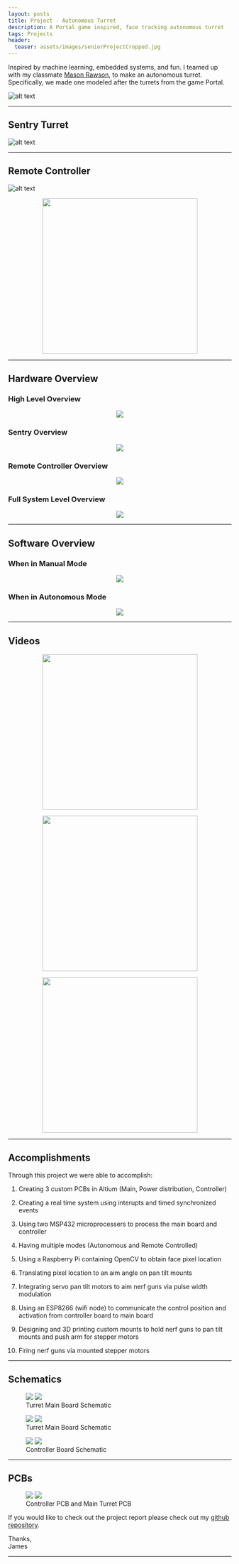 ```yaml
---
layout: posts
title: Project - Autonomous Turret
description: A Portal game inspired, face tracking autonomous turret
tags: Projects
header:
  teaser: assets/images/seniorProjectCropped.jpg
---
```


Inspired by machine learning, embedded systems, and fun. I teamed up with my classmate [Mason Rawson](https://www.linkedin.com/in/masonrawson "Mason Rawson LinkedIn"), to make an autonomous turret. Specifically, we made one modeled after the turrets from the game Portal.

![alt text](/assets/images/portalTurret.jpg)

---

## Sentry Turret

![alt text](/assets/images/AutonomosTurretActual.JPG)


---


## Remote Controller

![alt text](/assets/images/AutonomousTurretControllerFront.jpg)

<p align="center">
	<img src="/assets/images/AutonomousTurret.gif" width="350" height ="350" />
</p>


---

## Hardware Overview


### High Level Overview
<p align="center">
	<img src="/assets/images/AutonomousTurretOverview.jpg"/>
</p>



### Sentry Overview
<p align="center">
	<img src="/assets/images/AutonomousTurretSentryOverview.jpg"/>
</p>



### Remote Controller Overview
<p align="center">
	<img src="/assets/images/AutonomousTurretControllerOverview.jpg"/>
</p>



### Full System Level Overview
<p align="center">
	<img src="/assets/images/AutonomousTurretFullOverview.jpg"/>
</p>


---

## Software Overview

### When in Manual Mode
<p align="center">
	<img src="/assets/images/AutonomousTurretFlowChart0.jpg"/>
</p>

### When in Autonomous Mode
<p align="center">
	<img src="/assets/images/AutonomousTurretFlowChart1.jpg"/>
</p>


---

## Videos

<p align="center">
	<img src="/assets/images/AutonomousTurretFindingFace.gif" width="350" height ="350" />
</p>

<p align="center">
	<img src="/assets/images/AutonomousTurretAiming.gif" width="350" height ="350" />
</p>

<p align="center">
	<img src="/assets/images/AutonomousTurretShooting.gif" width="350" height ="350" />
</p>


---

## Accomplishments

Through this project we were able to accomplish:

1. Creating 3 custom PCBs in Altium (Main, Power distribution, Controller)

2. Creating a real time system using interupts and timed synchronized events

3. Using two MSP432 microprocessers to process the main board and controller

4. Having multiple modes (Autonomous and Remote Controlled)

5. Using a Raspberry Pi containing OpenCV to obtain face pixel location 

6. Translating pixel location to an aim angle on pan tilt mounts

7. Integrating servo pan tilt motors to aim nerf guns via pulse width modulation

8. Using an ESP8266 (wifi node) to communicate the control position and activation from controller board to main board

9. Designing and 3D printing custom mounts to hold nerf guns to pan tilt mounts and push arm for stepper motors 

10. Firing nerf guns via mounted stepper motors


---

## Schematics

<figure class="half">
	<img src="/assets/images/AutonomousTurretSchematic0.jpg">
	<img src="/assets/images/AutonomousTurretSchematic1.jpg">
	<figcaption>Turret Main Board Schematic</figcaption>
</figure>

<figure class="half">
	<img src="/assets/images/AutonomousTurretSchematic2.jpg">
	<img src="/assets/images/AutonomousTurretSchematic3.jpg">
	<figcaption>Turret Main Board Schematic</figcaption>
</figure>

<figure class="half">
	<img src="/assets/images/AutonomousTurretSchematic4.jpg">
	<img src="/assets/images/AutonomousTurretSchematic5.jpg">
	<figcaption>Controller Board Schematic</figcaption>
</figure>

---

## PCBs

<figure class="half">
	<img src="/assets/images/AutonomousTurretPCB0.jpg">
	<img src="/assets/images/AutonomousTurretPCB.jpg">
	<figcaption>Controller PCB and Main Turret PCB</figcaption>
</figure>


If you would like to check out the project report please check out my [github repository](https://github.com/jbocinsky/PortalTurret "Autonomous Turret Repository").


Thanks,  
James

---